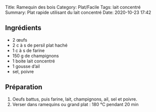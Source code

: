 Title: Ramequin des bois
Category: Plat/Facile
Tags: lait concentré
Summary: Plat rapide utilisant du lait concentré
Date:  2020-10-23 17:42

## Ingrédients
- 2 œufs
- 2 c à s de persil plat haché
- 1 c à s de farine
- 150 g de champignons
- 1 boite lait concentré
- 1 gousse d’ail
- sel, poivre

## Préparation
1. Oeufs battus, puis farine, lait, champignons, ail, sel et poivre.
2. Verser dans ramequins ou grand plat : 180 °C pendant 20 min